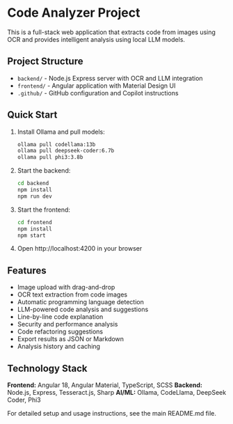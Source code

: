 # Code Analyzer Project

This is a full-stack web application that extracts code from images using OCR and provides intelligent analysis using local LLM models.

## Project Structure

- `backend/` - Node.js Express server with OCR and LLM integration
- `frontend/` - Angular application with Material Design UI
- `.github/` - GitHub configuration and Copilot instructions

## Quick Start

1. Install Ollama and pull models:
   ```bash
   ollama pull codellama:13b
   ollama pull deepseek-coder:6.7b
   ollama pull phi3:3.8b
   ```

2. Start the backend:
   ```bash
   cd backend
   npm install
   npm run dev
   ```

3. Start the frontend:
   ```bash
   cd frontend
   npm install
   npm start
   ```

4. Open http://localhost:4200 in your browser

## Features

- Image upload with drag-and-drop
- OCR text extraction from code images
- Automatic programming language detection
- LLM-powered code analysis and suggestions
- Line-by-line code explanation
- Security and performance analysis
- Code refactoring suggestions
- Export results as JSON or Markdown
- Analysis history and caching

## Technology Stack

**Frontend:** Angular 18, Angular Material, TypeScript, SCSS
**Backend:** Node.js, Express, Tesseract.js, Sharp
**AI/ML:** Ollama, CodeLlama, DeepSeek Coder, Phi3

For detailed setup and usage instructions, see the main README.md file.
